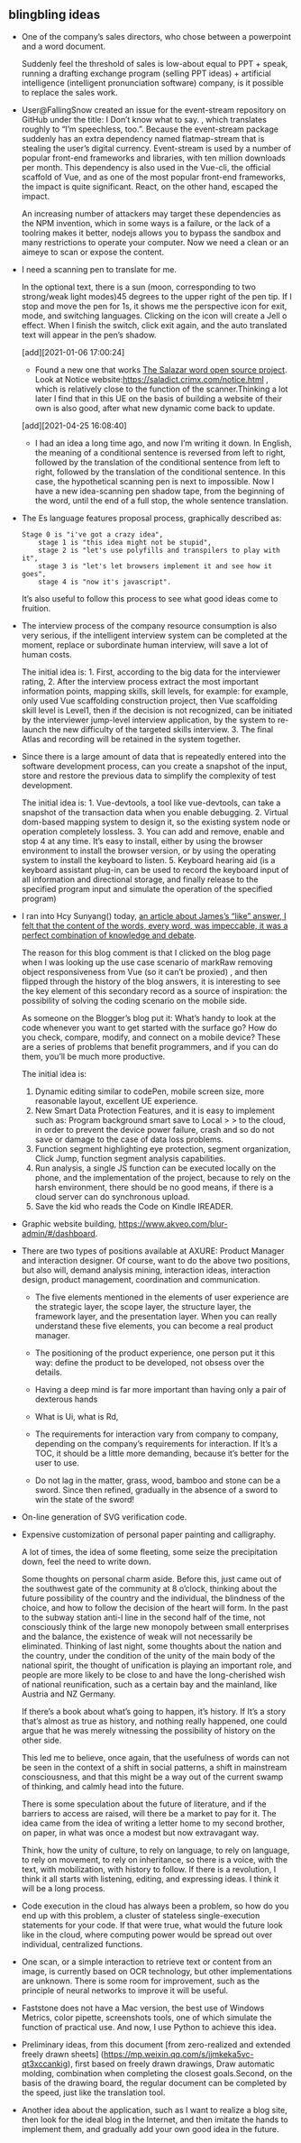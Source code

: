 ## blingbling ideas

- One of the company’s sales directors, who chose between a powerpoint and a word document.

    Suddenly feel the threshold of sales is low-about equal to PPT + speak, running a drafting exchange program (selling PPT ideas) + artificial intelligence (intelligent pronunciation software) company, is it possible to replace the sales work.

- User@FallingSnow created an issue for the event-stream repository on GitHub under the title: I Don’t know what to say. , which translates roughly to “I’m speechless, too.”. Because the event-stream package suddenly has an extra dependency named flatmap-stream that is stealing the user’s digital currency. Event-stream is used by a number of popular front-end frameworks and libraries, with ten million downloads per month. This dependency is also used in the Vue-cli, the official scaffold of Vue, and as one of the most popular front-end frameworks, the impact is quite significant. React, on the other hand, escaped the impact.

    An increasing number of attackers may target these dependencies as the NPM invention, which in some ways is a failure, or the lack of a toolring makes it better, nodejs allows you to bypass the sandbox and many restrictions to operate your computer. Now we need a clean or an aimeye to scan or expose the content.

- I need a scanning pen to translate for me.

    In the optional text, there is a sun (moon, corresponding to two strong/weak light modes)45 degrees to the upper right of the pen tip. If I stop and move the pen for 1s, it shows me the perspective icon for exit, mode, and switching languages. Clicking on the icon will create a Jell o effect. When I finish the switch, click exit again, and the auto translated text will appear in the pen’s shadow.

    [add][2021-01-06 17:00:24]

    * Found a new one that works [The Salazar word open source project](https://github.com/crimx/ext-saladict). Look at Notice website:https://saladict.crimx.com/notice.html , which is relatively close to the function of the scanner.Thinking a lot later I find that in this UE on the basis of building a website of their own is also good, after what new dynamic come back to update.

    [add][2021-04-25 16:08:40]

    * I had an idea a long time ago, and now I’m writing it down. In English, the meaning of a conditional sentence is reversed from left to right, followed by the translation of the conditional sentence from left to right, followed by the translation of the conditional sentence. In this case, the hypothetical scanning pen is next to impossible. Now I have a new idea-scanning pen shadow tape, from the beginning of the word, until the end of a full stop, the whole sentence translation.

- The Es language features proposal process, graphically described as:

    ```
    Stage 0 is "i've got a crazy idea", 
        stage 1 is "this idea might not be stupid", 
        stage 2 is "let's use polyfills and transpilers to play with it", 
        stage 3 is "let's let browsers implement it and see how it goes", 
        stage 4 is "now it's javascript".
    ```

    It’s also useful to follow this process to see what good ideas come to fruition.

- The interview process of the company resource consumption is also very serious, if the intelligent interview system can be completed at the moment, replace or subordinate human interview, will save a lot of human costs.

    The initial idea is: 1. First, according to the big data for the interviewer rating, 2. After the interview process extract the most important information points, mapping skills, skill levels, for example: for example, only used Vue scaffolding construction project, then Vue scaffolding skill level is Level1, then if the decision is not recognized, can be initiated by the interviewer jump-level interview application, by the system to re-launch the new difficulty of the targeted skills interview. 3. The final Atlas and recording will be retained in the system together.

- Since there is a large amount of data that is repeatedly entered into the software development process, can you create a snapshot of the input, store and restore the previous data to simplify the complexity of test development.

    The initial idea is: 1. Vue-devtools, a tool like vue-devtools, can take a snapshot of the transaction data when you enable debugging. 2. Virtual dom-based mapping system to design it, so the existing system node or operation completely lossless. 3. You can add and remove, enable and stop 4 at any time. It’s easy to install, either by using the browser environment to install the browser version, or by using the operating system to install the keyboard to listen. 5. Keyboard hearing aid (is a keyboard assistant plug-in, can be used to record the keyboard input of all information and directional storage, and finally release to the specified program input and simulate the operation of the specified program)

- I ran into Hcy Sunyang() today, [an article about James’s “like” answer, I felt that the content of the words, every word, was impeccable, it was a perfect combination of knowledge and debate](https://www.zhihu.com/people/huo-chun-yang-77).

    The reason for this blog comment is that I clicked on the blog page when I was looking up the use case scenario of markRaw removing object responsiveness from Vue (so it can’t be proxied) , and then flipped through the history of the blog answers, it is interesting to see the key element of this secondary record as a source of inspiration: the possibility of solving the coding scenario on the mobile side.

    As someone on the Blogger’s blog put it: What’s handy to look at the code whenever you want to get started with the surface go? How do you check, compare, modify, and connect on a mobile device? These are a series of problems that benefit programmers, and if you can do them, you’ll be much more productive.

    The initial idea is: 
    1. Dynamic editing similar to codePen, mobile screen size, more reasonable layout, excellent UE experience.
     2. New Smart Data Protection Features, and it is easy to implement such as: Program background smart save to Local > > to the cloud, in order to prevent the device power failure, crash and so do not save or damage to the case of data loss problems. 
     3. Function segment highlighting eye protection, segment organization, Click Jump, function segment analysis capabilities. 
     4. Run analysis, a single JS function can be executed locally on the phone, and the implementation of the project, because to rely on the harsh environment, there should be no good means, if there is a cloud server can do synchronous upload.
     5. Save the kid who reads the Code on Kindle IREADER.

- Graphic website building, https://www.akveo.com/blur-admin/#/dashboard.

- There are two types of positions available at AXURE: Product Manager and interaction designer. Of course, want to do the above two positions, but also will, demand analysis mining, interaction ideas, interaction design, product management, coordination and communication.

    * The five elements mentioned in the elements of user experience are the strategic layer, the scope layer, the structure layer, the framework layer, and the presentation layer. When you can really understand these five elements, you can become a real product manager.

    * The positioning of the product experience, one person put it this way: define the product to be developed, not obsess over the details.

    * Having a deep mind is far more important than having only a pair of dexterous hands

    * What is Ui, what is Rd,

    * The requirements for interaction vary from company to company, depending on the company’s requirements for interaction. If It’s a TOC, it should be a little more demanding, because it’s better for the user to use.

    * Do not lag in the matter, grass, wood, bamboo and stone can be a sword. Since then refined, gradually in the absence of a sword to win the state of the sword!

- On-line generation of SVG verification code.

- Expensive customization of personal paper painting and calligraphy.

    A lot of times, the idea of some fleeting, some seize the precipitation down, feel the need to write down.
    
    Some thoughts on personal charm aside. Before this, just came out of the southwest gate of the community at 8 o’clock, thinking about the future possibility of the country and the individual, the blindness of the choice, and how to follow the decision of the heart will form. In the past to the subway station anti-l line in the second half of the time, not consciously think of the large new monopoly between small enterprises and the balance, the existence of weak will not necessarily be eliminated. Thinking of last night, some thoughts about the nation and the country, under the condition of the unity of the main body of the national spirit, the thought of unification is playing an important role, and people are more likely to be close to and have the long-cherished wish of national reunification, such as a certain bay and the mainland, like Austria and NZ Germany.

    If there’s a book about what’s going to happen, it’s history. If It’s a story that’s almost as true as history, and nothing really happened, one could argue that he was merely witnessing the possibility of history on the other side.

    This led me to believe, once again, that the usefulness of words can not be seen in the context of a shift in social patterns, a shift in mainstream consciousness, and that this might be a way out of the current swamp of thinking, and calmly head into the future.

    There is some speculation about the future of literature, and if the barriers to access are raised, will there be a market to pay for it. The idea came from the idea of writing a letter home to my second brother, on paper, in what was once a modest but now extravagant way.

    Think, how the unity of culture, to rely on language, to rely on language, to rely on movement, to rely on inheritance, so there is a voice, with the text, with mobilization, with history to follow. If there is a revolution, I think it all starts with listening, editing, and expressing ideas. I think it will be a long process.

- Code execution in the cloud has always been a problem, so how do you end up with this problem, a cluster of stateless single-execution statements for your code. If that were true, what would the future look like in the cloud, where computing power would be spread out over individual, centralized functions.

- One scan, or a simple interaction to retrieve text or content from an image, is currently based on OCR technology, but other implementations are unknown. There is some room for improvement, such as the principle of neural networks to improve it will be useful.

- Faststone does not have a Mac version, the best use of Windows Metrics, color pipette, screenshots tools, one of which simulate the function of practical use. And now, I use Python to achieve this idea.

- Preliminary ideas, from this document [from zero-realized and extended freely drawn sheets] (https://mp.weixin.qq.com/s/jjmkeka5vc-qt3xccankig), first based on freely drawn drawings, Draw automatic molding, combination when completing the closest goals.Second, on the basis of the drawing board, the regular document can be completed by the speed, just like the translation tool.

- Another idea about the application, such as I want to realize a blog site, then look for the ideal blog in the Internet, and then imitate the hands to implement them, and gradually add your own good idea in the future.